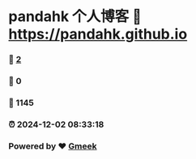# pandahk 个人博客 :link: https://pandahk.github.io 
### :page_facing_up: [2](https://pandahk.github.io/tag.html) 
### :speech_balloon: 0 
### :hibiscus: 1145 
### :alarm_clock: 2024-12-02 08:33:18 
### Powered by :heart: [Gmeek](https://github.com/Meekdai/Gmeek)
